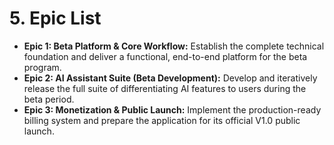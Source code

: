 # 5. Epic List
* **Epic 1: Beta Platform & Core Workflow:** Establish the complete technical foundation and deliver a functional, end-to-end platform for the beta program.
* **Epic 2: AI Assistant Suite (Beta Development):** Develop and iteratively release the full suite of differentiating AI features to users during the beta period.
* **Epic 3: Monetization & Public Launch:** Implement the production-ready billing system and prepare the application for its official V1.0 public launch.
